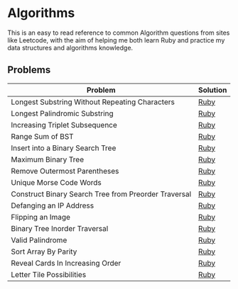 # Algorithms

This is an easy to read reference to common Algorithm questions from sites like Leetcode, with the aim of helping me both learn Ruby and practice my data structures and algorithms knowledge.

## Problems

| Problem | Solution |
|---------|----------|
| Longest Substring Without Repeating Characters | [Ruby](https://github.com/mikebull/Algorithms/tree/master/src/Longest-Substring-Without-Repeating-Characters) |
| Longest Palindromic Substring | [Ruby](https://github.com/mikebull/Algorithms/tree/master/src/Longest-Palindromic-Substring) |
| Increasing Triplet Subsequence | [Ruby](https://github.com/mikebull/Algorithms/tree/master/src/Increasing-Triplet-Subsequence) |
| Range Sum of BST | [Ruby](https://github.com/mikebull/Algorithms/tree/master/src/Range-Sum-of-BST) |
| Insert into a Binary Search Tree | [Ruby](https://github.com/mikebull/Algorithms/tree/master/src/Insert-into-a-Binary-Search-Tree) |
| Maximum Binary Tree | [Ruby](https://github.com/mikebull/Algorithms/tree/master/src/Maximum-Binary-Tree) |
| Remove Outermost Parentheses | [Ruby](https://github.com/mikebull/Algorithms/tree/master/src/Remove-Outermost-Parentheses) |
| Unique Morse Code Words | [Ruby](https://github.com/mikebull/Algorithms/tree/master/src/Unique-Morse-Code-Words) |
| Construct Binary Search Tree from Preorder Traversal | [Ruby](https://github.com/mikebull/Algorithms/tree/master/src/Construct-Binary-Search-Tree-from-Preorder-Traversal) |
| Defanging an IP Address | [Ruby](https://github.com/mikebull/Algorithms/tree/master/src/Defanging-an-IP-Address) |
| Flipping an Image | [Ruby](https://github.com/mikebull/Algorithms/tree/master/src/Flipping-an-Image) |
| Binary Tree Inorder Traversal | [Ruby](https://github.com/mikebull/Algorithms/tree/master/src/Binary-Tree-Inorder-Traversal) |
| Valid Palindrome | [Ruby](https://github.com/mikebull/Algorithms/tree/master/src/Valid-Palindrome) |
| Sort Array By Parity | [Ruby](https://github.com/mikebull/Algorithms/tree/master/src/Sort-Array-By-Parity) |
| Reveal Cards In Increasing Order | [Ruby](https://github.com/mikebull/Algorithms/tree/master/src/Reveal-Cards-In-Increasing-Order) |
| Letter Tile Possibilities | [Ruby](https://github.com/mikebull/Algorithms/tree/master/src/Letter-Tile-Possibilities) |